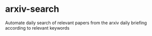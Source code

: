 # arxiv-search
Automate daily search of relevant papers from the arxiv daily briefing according to relevant keywords
